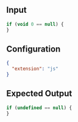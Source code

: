 
## Input
```javascript input
if (void 0 == null) {
}
```

## Configuration
```json configuration
{
  "extension": "js"
}
```

## Expected Output
```javascript expected output
if (undefined == null) {
}
```
